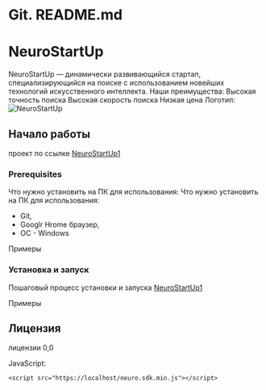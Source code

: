 

# **Git. README.md**

# NeuroStartUp

NeuroStartUp — динамически развивающийся стартап, специализирующийся на поиске с использованием новейших технологий искусственного интеллекта. Наши преимущества:
Высокая точность поиска
Высокая скорость поиска
Низкая цена
Логотип:![NeuroStartUp](https://camo.githubusercontent.com/c6727c717cad1e4820481abb87524f90782445c5/68747470733a2f2f692e696d6775722e636f6d2f495a4f525769492e706e67)


## Начало работы

проект по ссылке [NeuroStartUp1](https://github.com/veronazavr/NeuroStartUp1)

### Prerequisites

Что нужно установить на ПК для использования:
Что нужно установить на ПК для использования:
 - Git, 
 - Googlr Hrome браузер,
 - OC - Windows

Примеры

### Установка и запуск
Пошаговый процесс установки и запуска [NeuroStartUp1](https://github.com/netology-code/guides/blob/master/git-terminal/git-terminal.md#%D1%83%D0%B4%D0%B0%D0%BB%D0%B5%D0%BD%D0%B8%D0%B5-%D1%84%D0%B0%D0%B9%D0%BB%D0%BE%D0%B2-%D0%B8-%D0%BA%D0%B0%D1%82%D0%B0%D0%BB%D0%BE%D0%B3%D0%BE%D0%B2)

Примеры

## Лицензия
лицензии 0,0

JavaScript:
```
<script src="https://localhost/neuro.sdk.min.js"></script>
```
